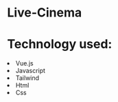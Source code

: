 # Live-Cinema
<h1>Technology used:</h1>
<li>Vue.js</li>
<li>Javascript</li>
<li>Tailwind</li>
<li>Html</li>
<li>Css</li>
